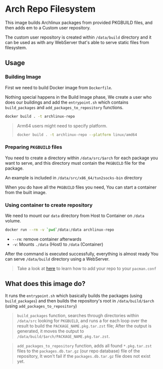 # Arch Repo Filesystem

This image builds Archlinux packages from provided PKGBUILD files, and then adds em to a Custom user repository.

The custom user repository is created within `/data/build` directory and it can be used as with any WebServer that's able to serve static files from filesystem.

## Usage

### Building Image

First we need to build Docker image from `Dockerfile`.

Nothing special happens in the Build Image phase, We create a user who does our buildings and add the `entrypoint.sh` which contains `build_packages` and `add_packages_to_repository` functions.

```sh
docker build . -t archlinux-repo
```

> Arm64 users might need to specify platform.
>
> ```sh
> docker build . -t archlinux-repo --platform linux/amd64
> ```

### Preparing `PKGBUILD` files

You need to create a directory within `/data/src/$arch` for each package you want to serve, and this directory must contain the `PKGBUILD` file for the package.

An example is included in `/data/src/x86_64/tun2socks-bin` directory

When you do have all the `PKGBUILD` files you need, You can start a container from the built image.

### Using container to create repository

We need to mount our `data` directory from Host to Container on `/data` volume.

```sh
docker run --rm -v `pwd`/data:/data archlinux-repo
```

- `--rm`: remove container afterwards
- `-v`: Mounts `./data` (Host) to `/data` (Container)

After the command is executed successfully, everything is almost ready
You can serve `/data/build` directory using a WebServer.

> Take a look at [here](https://wiki.archlinux.org/title/Pacman#Repositories_and_mirrors) to learn how to add your repo to your `pacman.conf`

## What does this image do?

It runs the `entrypoint.sh` which basically builds the packages (using `build_packages`) and then builds the repository's root in `/data/build/$arch` (using `add_packages_to_repository`)

> `build_packages` function, searches through directories within `/data/src` looking for `PKGBUILD`, and runs a for each loop over the result to build the `PACKAGE_NAME.pkg.tar.zst` file; After the output is generated, it moves the output to `/data/build/$arch/PACKAGE_NAME.pkg.tar.zst`.

> `add_packages_to_repository` function, adds all found `*.pkg.tar.zst` files to the `packages.db.tar.gz` (our repo database) file of the repository, It won't fail if the `packages.db.tar.gz` file does not exist yet.
